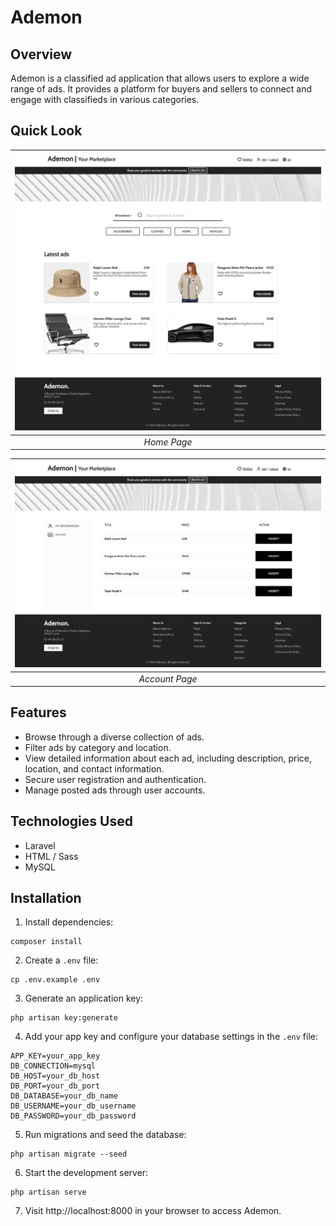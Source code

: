 # Ademon

## Overview
Ademon is a classified ad application that allows users to explore a wide range of ads. It provides a platform for buyers and sellers to connect and engage with classifieds in various categories.

## Quick Look
| ![Home Page](./screenshots/homePage.png?raw=true) | 
|:-------------------------------------------------:| 
|                    *Home Page*                    |


| ![Account Page](./screenshots/accountPage.png?raw=true) | 
|:-------------------------------------------------------:| 
|                     *Account Page*                      |

## Features
- Browse through a diverse collection of ads.
- Filter ads by category and location.
- View detailed information about each ad, including description, price, location, and contact information.
- Secure user registration and authentication.
- Manage posted ads through user accounts.

## Technologies Used
- Laravel
- HTML / Sass
- MySQL

## Installation
1. Install dependencies:
```
composer install
```

2. Create a `.env` file:
```
cp .env.example .env
```

3. Generate an application key:
```
php artisan key:generate
```

4. Add your app key and configure your database settings in the `.env` file:
```
APP_KEY=your_app_key
DB_CONNECTION=mysql
DB_HOST=your_db_host
DB_PORT=your_db_port
DB_DATABASE=your_db_name
DB_USERNAME=your_db_username
DB_PASSWORD=your_db_password
```

5. Run migrations and seed the database:
```
php artisan migrate --seed
```

6. Start the development server:
```
php artisan serve
```

7. Visit http://localhost:8000 in your browser to access Ademon.
